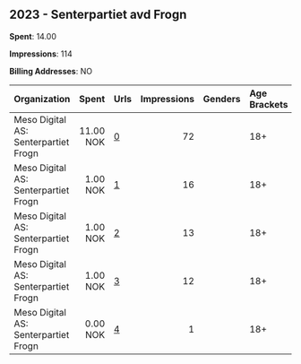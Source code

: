 ## 2023 - Senterpartiet avd Frogn 
**Spent**: 14.00

**Impressions**: 114

**Billing Addresses**: NO

|Organization|Spent|Urls|Impressions|Genders|Age Brackets|Country Codes|
|:---|---:|:---|---:|:---|:---|:---|
|Meso Digital AS: Senterpartiet Frogn|11.00 NOK|[0](https://www.snap.com/political-ads/asset/719540f6270a9c3b44f065dc656771cab421645e5929382b38aa6a8e0d6fd314?mediaType=mp4)|72||18+|norway|
|Meso Digital AS: Senterpartiet Frogn|1.00 NOK|[1](https://www.snap.com/political-ads/asset/d6ac7709ec68b47b9e89381c47257baeb4947270e05b9eb2d76f713a92560f58?mediaType=mp4)|16||18+|norway|
|Meso Digital AS: Senterpartiet Frogn|1.00 NOK|[2](https://www.snap.com/political-ads/asset/258f9955717f4780f3f449ae0d70e02ca63855ed4165c4153544a0561bcd89ef?mediaType=mp4)|13||18+|norway|
|Meso Digital AS: Senterpartiet Frogn|1.00 NOK|[3](https://www.snap.com/political-ads/asset/a0e4c53e4ace6a8328ccc70665462759127d16374719e31f93347ffe815da555?mediaType=mp4)|12||18+|norway|
|Meso Digital AS: Senterpartiet Frogn|0.00 NOK|[4](https://www.snap.com/political-ads/asset/611e540a30b7012e0023427c7ea38e896561f31954fe8f1972ad1eb3627dc4b0?mediaType=mp4)|1||18+|norway|
